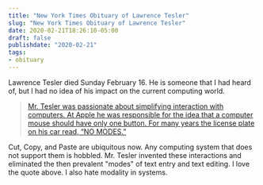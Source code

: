 ```yaml
---
title: "New York Times Obituary of Lawrence Tesler"
slug: "New York Times Obituary of Lawrence Tesler"
date: 2020-02-21T18:26:10-05:00
draft: false
publishdate: "2020-02-21"
tags:
- obituary
---
```


Lawrence Tesler died Sunday February 16. He is someone that I had heard of, but I had no idea of his impact on the current computing world.

>[Mr. Tesler was passionate about simplifying interaction with computers. At Apple he was responsible for the idea that a computer mouse should have only one button. For many years the license plate on his car read, “NO MODES.”][1]

Cut, Copy, and Paste are ubiquitous now. Any computing system that does not support them is hobbled. Mr. Tesler invented these interactions and eliminated the then prevalent "modes" of text entry and text editing. I love the quote above. I also hate modality in systems. 

[1]: https://www.nytimes.com/2020/02/20/technology/lawrence-tesler-dead.html
